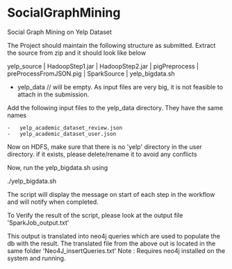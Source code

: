 # SocialGraphMining
Social Graph Mining on Yelp Dataset

The Project should maintain the following structure as submitted.
Extract the source from zip and it should look like below

yelp_source
|	HadoopStep1.jar
|	HadoopStep2.jar
|	pigPreprocess
|	preProcessFromJSON.pig
|	SparkSource
|	yelp_bigdata.sh
+	yelp_data // will be empty. As input files are very big, it is not feasible to attach in the submission.


Add the following input files to the yelp_data directory. They have the same names
	
	-	yelp_academic_dataset_review.json
	-	yelp_academic_dataset_user.json


Now on HDFS, make sure that there is no 'yelp' directory in the user directory. if it exists, please delete/rename it to avoid any conflicts

Now, run the yelp_bigdata.sh using 

./yelp_bigdata.sh

The script will display the message on start of each step in the workflow and will notify when completed.

To Verify the result of the script, please look at the output file 'SparkJob_output.txt' 

This output is translated into neo4j queries which are used to populate the db with the result.
The translated file from the above out is located in the same folder 'Neo4J_insertQueries.txt'
Note : Requires neo4j installed on the system and running.
